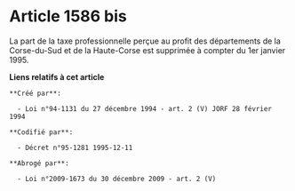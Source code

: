 # Article 1586 bis

La part de la taxe professionnelle perçue au profit des départements de la Corse-du-Sud et de la Haute-Corse est supprimée à
compter du 1er janvier 1995.

**Liens relatifs à cet article**

	**Créé par**:

	  - Loi n°94-1131 du 27 décembre 1994 - art. 2 (V) JORF 28 février 1994

	**Codifié par**:

	  - Décret n°95-1281 1995-12-11

	**Abrogé par**:

	  - Loi n°2009-1673 du 30 décembre 2009 - art. 2 (V)

